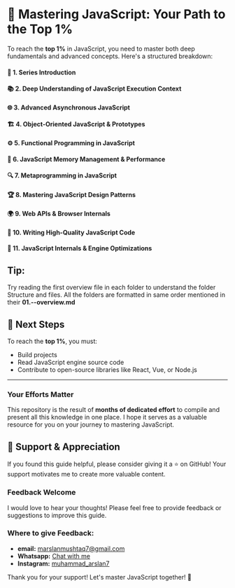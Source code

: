 # 🚀 Mastering JavaScript: Your Path to the Top 1% 

To reach the **top 1%** in JavaScript, you need to master both deep fundamentals and advanced concepts. Here's a structured breakdown:

#### 🚀 1. Series Introduction 

#### 📚 2. Deep Understanding of JavaScript Execution Context

#### 🌐 3. Advanced Asynchronous JavaScript

#### 🏗️ 4. Object-Oriented JavaScript & Prototypes

#### ⚙️ 5. Functional Programming in JavaScript

#### 🧠 6. JavaScript Memory Management & Performance

#### 🔍 7. Metaprogramming in JavaScript

#### 🏆 8. Mastering JavaScript Design Patterns

#### 🌍 9. Web APIs & Browser Internals

#### 📝 10. Writing High-Quality JavaScript Code

#### 🔧 11. JavaScript Internals & Engine Optimizations

## Tip:
Try reading the first overview file in each folder to understand the folder Structure and files. All the folders are formatted in same order mentioned in their **01.--overview.md**

## 🚀 Next Steps
To reach the **top 1%**, you must:
- Build projects
- Read JavaScript engine source code
- Contribute to open-source libraries like React, Vue, or Node.js

---
### Your Efforts Matter
This repository is the result of **months of dedicated effort** to compile and present all this knowledge in one place. I hope it serves as a valuable resource for you on your journey to mastering JavaScript. 

## 🙏 Support & Appreciation
If you found this guide helpful, please consider giving it a ⭐️ on GitHub! Your support motivates me to create more valuable content.

### Feedback Welcome
I would love to hear your thoughts! Please feel free to provide feedback or suggestions to improve this guide.

### Where to give Feedback:
- **email:** [marslanmushtaq7@gmail.com](mailto:marslanmushtaq7@gmail.com)
- **Whatsapp:** [Chat with me](https://wa.me/923104425540)
- **Instagram:** [muhammad_arslan7](https://www.instagram.com/muhammad_arslan7_/)

Thank you for your support! Let's master JavaScript together! 🌟

